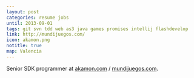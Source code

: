 ```yaml
---
layout: post
categories: resume jobs
until: 2013-09-01
tags: git svn tdd web as3 java games promises intellij flashdevelop
link: http://mundijuegos.com/
icon: akamon.png
notitle: true
map: Valencia
---
```


Senior SDK programmer at [akamon.com](http://akamon.com/) / [mundijuegos.com](http://mundijuegos.com/).
